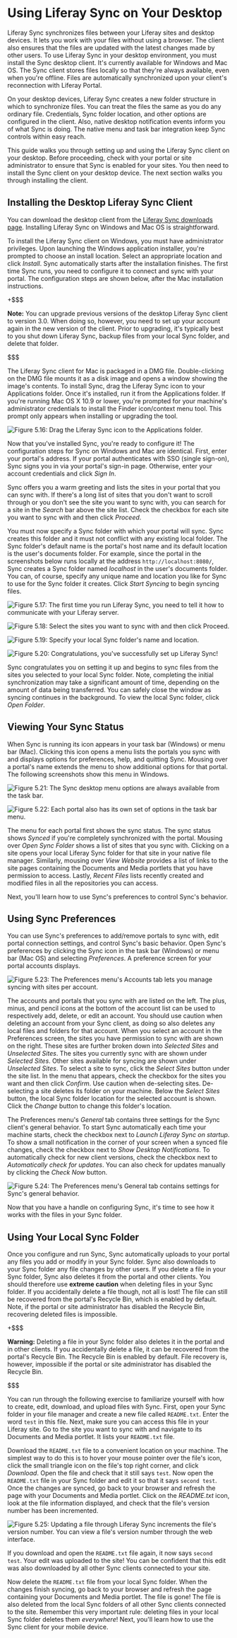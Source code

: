 # Using Liferay Sync on Your Desktop [](id=using-liferay-sync-on-your-desktop)

Liferay Sync synchronizes files between your Liferay sites and desktop devices.
It lets you work with your files without using a browser. The client also
ensures that the files are updated with the latest changes made by other users.
To use Liferay Sync in your desktop environment, you must install the Sync
desktop client. It's currently available for Windows and Mac OS. The Sync client
stores files locally so that they're always available, even when you're offline.
Files are automatically synchronized upon your client's reconnection with
Liferay Portal. 

On your desktop devices, Liferay Sync creates a new folder structure in which to
synchronize files. You can treat the files the same as you do any ordinary file.
Credentials, Sync folder location, and other options are configured in the
client. Also, native desktop notification events inform you of what Sync is
doing. The native menu and task bar integration keep Sync controls within easy
reach. 

This guide walks you through setting up and using the Liferay Sync client on
your desktop. Before proceeding, check with your portal or site administrator to
ensure that Sync is enabled for your sites. You then need to install the Sync
client on your desktop device. The next section walks you through installing the
client. 

## Installing the Desktop Liferay Sync Client [](id=installing-the-desktop-liferay-sync-client)

You can download the desktop client from the
[Liferay Sync downloads page](https://www.liferay.com/downloads/liferay-sync).
Installing Liferay Sync on Windows and Mac OS is straightforward. 

To install the Liferay Sync client on Windows, you must have administrator
privileges. Upon launching the Windows application installer, you're prompted
to choose an install location. Select an appropriate location and click
*Install*. Sync automatically starts after the installation finishes. The first
time Sync runs, you need to configure it to connect and sync with your
portal. The configuration steps are shown below, after the Mac installation
instructions. 

+$$$

**Note:** You can upgrade previous versions of the desktop Liferay Sync client
to version 3.0. When doing so, however, you need to set up your account again in
the new version of the client. Prior to upgrading, it's typically best to you
shut down Liferay Sync, backup files from your local Sync folder, and delete
that folder. 

$$$

The Liferay Sync client for Mac is packaged in a DMG file. Double-clicking on
the DMG file mounts it as a disk image and opens a window showing the image's
contents. To install Sync, drag the Liferay Sync icon to your Applications
folder. Once it's installed, run it from the Applications folder. If you're
running Mac OS X 10.9 or lower, you're prompted for your machine's administrator
credentials to install the Finder icon/context menu tool. This prompt only
appears when installing or upgrading the tool. 

![Figure 5.16: Drag the Liferay Sync icon to the Applications folder.](../../images/sync-mac-install.png)

Now that you've installed Sync, you're ready to configure it! The configuration 
steps for Sync on Windows and Mac are identical. First, enter your portal's
address. If your portal authenticates with SSO (single sign-on), Sync signs you 
in via your portal's sign-in page. Otherwise, enter your account credentials and 
click *Sign In*. 

Sync offers you a warm greeting and lists the sites in your portal that you can
sync with. If there's a long list of sites that you don't want to scroll through
or you don't see the site you want to sync with, you can search for a site in
the *Search* bar above the site list. Check the checkbox for each site you want
to sync with and then click *Proceed*. 

You must now specify a Sync folder with which your portal will sync. Sync
creates this folder and it must not conflict with any existing local folder. The
Sync folder's default name is the portal's host name and its default location is
the user's documents folder. For example, since the portal in the screenshots
below runs locally at the address `http://localhost:8080/`, Sync creates a Sync
folder named *localhost* in the user's documents folder. You can, of course,
specify any unique name and location you like for Sync to use for the Sync
folder it creates. Click *Start Syncing* to begin syncing files. 

![Figure 5.17: The first time you run Liferay Sync, you need to tell it how to communicate with your Liferay server.](../../images/sync-setup-01.png)

![Figure 5.18: Select the sites you want to sync with and then click *Proceed*.](../../images/sync-setup-02.png)

![Figure 5.19: Specify your local Sync folder's name and location.](../../images/sync-setup-03.png)

![Figure 5.20: Congratulations, you've successfully set up Liferay Sync!](../../images/sync-setup-04.png)

Sync congratulates you on setting it up and begins to sync files from the sites
you selected to your local Sync folder. Note, completing the initial
synchronization may take a significant amount of time, depending on the amount
of data being transferred. You can safely close the window as syncing continues
in the background. To view the local Sync folder, click *Open Folder*. 

## Viewing Your Sync Status [](id=viewing-your-sync-status)

When Sync is running its icon appears in your task bar (Windows) or menu bar
(Mac). Clicking this icon opens a menu lists the portals you sync with and
displays options for preferences, help, and quitting Sync. Mousing over a
portal's name extends the menu to show additional options for that portal. The
following screenshots show this menu in Windows. 

![Figure 5.21: The Sync desktop menu options are always available from the task bar.](../../images/sync-taskbar-01.png)

![Figure 5.22: Each portal also has its own set of options in the task bar menu.](../../images/sync-taskbar-02.png)

The menu for each portal first shows the sync status. The sync status shows
*Synced* if you're completely synchronized with the portal. Mousing over *Open
Sync Folder* shows a list of sites that you sync with. Clicking on a site opens
your local Liferay Sync folder for that site in your native file manager.
Similarly, mousing over *View Website* provides a list of links to the site
pages containing the Documents and Media portlets that you have permission to
access. Lastly, *Recent Files* lists recently created and modified files in all
the repositories you can access. 

Next, you'll learn how to use Sync's preferences to control Sync's behavior.

## Using Sync Preferences [](id=using-sync-preferences)

You can use Sync's preferences to add/remove portals to sync with, edit portal
connection settings, and control Sync's basic behavior. Open Sync's preferences
by clicking the Sync icon in the task bar (Windows) or menu bar (Mac OS) and
selecting *Preferences*. A preference screen for your portal accounts displays. 

![Figure 5.23: The Preferences menu's *Accounts* tab lets you manage syncing with sites per account.](../../images/sync-preferences-accounts-01.png)

The accounts and portals that you sync with are listed on the left. The plus,
minus, and pencil icons at the bottom of the account list can be used to
respectively add, delete, or edit an account. You should use caution when
deleting an account from your Sync client, as doing so also deletes any local
files and folders for that account. When you select an account in the
Preferences screen, the sites you have permission to sync with are shown on the
right. These sites are further broken down into *Selected Sites* and *Unselected
Sites*. The sites you currently sync with are shown under *Selected Sites*.
Other sites available for syncing are shown under *Unselected Sites*. To select
a site to sync, click the *Select Sites* button under the site list. In the menu
that appears, check the checkbox for the sites you want and then click
*Confirm*. Use caution when de-selecting sites. De-selecting a site deletes its
folder on your machine. Below the *Select Sites* button, the local Sync folder
location for the selected account is shown. Click the *Change* button to change
this folder's location. 

The Preferences menu's *General* tab contains three settings for the Sync
client's general behavior. To start Sync automatically each time your machine
starts, check the checkbox next to *Launch Liferay Sync on startup*. To show a
small notification in the corner of your screen when a synced file changes,
check the checkbox next to *Show Desktop Notifications*. To automatically check
for new client versions, check the checkbox next to *Automatically check for
updates*. You can also check for updates manually by clicking the *Check Now*
button. 

![Figure 5.24: The Preferences menu's *General* tab contains settings for Sync's general behavior.](../../images/sync-preferences-general-01.png)

Now that you have a handle on configuring Sync, it's time to see how it works 
with the files in your Sync folder.

## Using Your Local Sync Folder [](id=using-your-local-sync-folder)

Once you configure and run Sync, Sync automatically uploads to your portal any
files you add or modify in your Sync folder. Sync also downloads to your Sync
folder any file changes by other users. If you delete a file in your Sync
folder, Sync also deletes it from the portal and other clients. You should
therefore use **extreme caution** when deleting files in your Sync folder. If
you accidentally delete a file though, not all is lost! The file can still be
recovered from the portal's Recycle Bin, which is enabled by default. Note, if
the portal or site administrator has disabled the Recycle Bin, recovering
deleted files is impossible. 

+$$$

**Warning:** Deleting a file in your Sync folder also deletes it in the portal
and in other clients. If you accidentally delete a file, it can be recovered
from the portal's Recycle Bin. The Recycle Bin is enabled by default. File
recovery is, however, impossible if the portal or site administrator has
disabled the Recycle Bin. 

$$$

You can run through the following exercise to familiarize yourself with how to 
create, edit, download, and upload files with Sync. First, open your Sync folder 
in your file manager and create a new file called `README.txt`. Enter the word 
`test` in this file. Next, make sure you can access this file in your Liferay 
site. Go to the site you want to sync with and navigate to its Documents 
and Media portlet. It lists your `README.txt` file.

Download the `README.txt` file to a convenient location on your machine. The
simplest way to do this is to hover your mouse pointer over the file's icon,
click the small triangle icon on the file's top right corner, and click
*Download*. Open the file and check that it still says `test`. Now open the
`README.txt` file in your Sync folder and edit it so that it says `second test`.
Once the changes are synced, go back to your browser and refresh the page with
your Documents and Media portlet. Click on the *README.txt* icon, look at the
file information displayed, and check that the file's version number has been
incremented. 

![Figure 5.25: Updating a file through Liferay Sync increments the file's version number. You can view a file's version number through the web interface.](../../images/sync-file-edit-01.png)

If you download and open the `README.txt` file again, it now says `second test`.
Your edit was uploaded to the site! You can be confident that this edit was also
downloaded by all other Sync clients connected to your site. 

Now delete the `README.txt` file from your local Sync folder. When the changes
finish syncing, go back to your browser and refresh the page containing your
Documents and Media portlet. The file is gone! The file is also deleted from the
local Sync folders of all other Sync clients connected to the site. Remember
this very important rule: deleting files in your local Sync folder deletes them
*everywhere*! Next, you'll learn how to use the Sync client for your mobile
device. 
